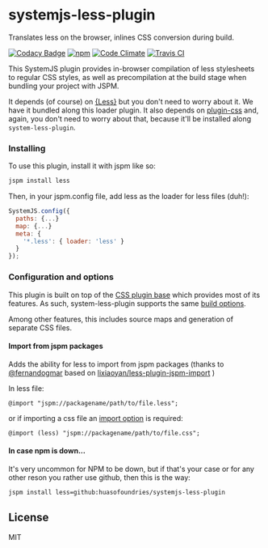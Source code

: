 # systemjs-less-plugin

Translates less on the browser, inlines CSS conversion during build.

[![Codacy Badge](https://api.codacy.com/project/badge/Grade/755f16a1ce1e4295aeeced27f2563ad0)](https://www.codacy.com/app/amenadiel/systemjs-less-plugin?utm_source=github.com&utm_medium=referral&utm_content=HuasoFoundries/systemjs-less-plugin&utm_campaign=badger)
[![npm](https://img.shields.io/npm/dm/systemjs-less-plugin.svg?style=plastic)](https://www.npmjs.com/package/systemjs-less-plugin) [![Code Climate](https://codeclimate.com/github/HuasoFoundries/systemjs-less-plugin/badges/gpa.svg)](https://codeclimate.com/github/HuasoFoundries/systemjs-less-plugin) [![Travis CI](https://travis-ci.org/HuasoFoundries/systemjs-less-plugin.svg)](https://travis-ci.org/HuasoFoundries/systemjs-less-plugin)

This SystemJS plugin provides in-browser compilation of less stylesheets to regular CSS styles,
as well as precompilation at the build stage when bundling your project with JSPM.

It depends (of course) on [{Less}](http://lesscss.org/) but you don't need to worry about it.
We have it bundled along this loader plugin. It also depends on [plugin-css](https://github.com/systemjs/plugin-css) and,
again, you don't need to worry about that, because it'll be installed along `system-less-plugin`.


### Installing

To use this plugin, install it with jspm like so:

```sh
jspm install less
```

Then, in your jspm.config file, add less as the loader for less files (duh!):

```js
SystemJS.config({
  paths: {...}
  map: {...}
  meta: {
    '*.less': { loader: 'less' }
  }
});
```


### Configuration and options

This plugin is built on top of the [CSS plugin base](http://github.com/systemjs/plugin-css) which provides most of its features.
As such, system-less-plugin supports the same [build options](https://github.com/systemjs/plugin-css#builder-support).

Among other features, this includes source maps and generation of separate CSS files.

#### Import from jspm packages

Adds the ability for less to import from jspm packages (thanks to [@fernandogmar](https://github.com/fernandogmar) based on [lixiaoyan/less-plugin-jspm-import](https://github.com/lixiaoyan/less-plugin-jspm-import) )

In less file:

```
@import "jspm://packagename/path/to/file.less";
```

or if importing a css file an [import option](http://lesscss.org/features/#import-options) is required:

```
@import (less) "jspm://packagename/path/to/file.css";
```



#### In case npm is down...

It's very uncommon for NPM to be down, but if that's your case or
for any other reson you rather use github, then this is the way:

```sh
jspm install less=github:huasofoundries/systemjs-less-plugin
````



License
---

MIT
